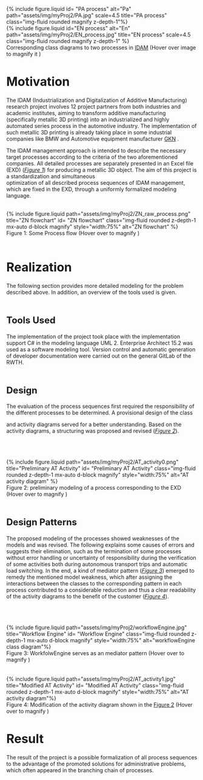 <div class="row justify-content-sm-center">
    <div class="img-magnifier-container col-sm-6 mt-3 mt-md-0">
        {% include figure.liquid id= "PA process" alt="Pa" path="assets/img/myProj2/PA.jpg" scale=4.5
        title="PA process" class="img-fluid rounded magnify z-depth-1"%}
    </div>
    <div class="col-sm-6 mt-3 mt-md-0 image-container img-magnifier-container justify-content-sm-center">
        {% include figure.liquid id="EN process" alt="En" path="assets/img/myProj2/EN_process.jpg" title="EN process" scale=4.5 
        class="img-fluid rounded magnify z-depth-1" %}
    </div>
</div>
<div class="caption">
     Corresponding class diagrams to two processes in <a href="https://dap-aachen.de/en/2022-06-22-idam-en">IDAM</a> (Hover over image to magnify it
    <tr>
      <td style="vertical-align: top; text-align: center" >
        <i class="fa-sharp fa-solid fa-magnifying-glass-plus iconmagnifyPlus" aria-hidden="true"></i>
      </td>
      <td class="building">)</td>
    </tr>
</div> 
<h1 style="font-size: 32px;">Motivation</h1>
The IDAM (Industrialization and Digitalization of Additive Manufacturing) research project involves 12 project partners from both industries
 and academic institutes, aiming to transform additive manufacturing (specifically metallic 3D printing) into an industrialized and highly automated series process
  in the automotive industry. The implementation of such metallic 3D printing is already taking place in some industrial companies like BMW and Automotive equipment manufacturer <a href="https://en.wikipedia.org/wiki/GKN">GKN</a> .

The IDAM management approach is intended to describe the necessary target processes according to the criteria of the two aforementioned companies. 
All detailed processes are separately presented in an Excel file (EXD) (*[Figure 1](#caption1)*) for producing a metallic 3D object. The aim of this project is a standardization and simultaneous  
optimization of all described process sequences of IDAM management, which are fixed in the EXD, through a uniformly formalized modeling language.
 
<br>
<div class="row">
    <div class="col-sm mt-3 mt-md-0 img-magnifier-container" id="caption1">
        {% include figure.liquid path="assets/img/myProj2/ZN_raw_process.png" title="ZN flowchart" id= "ZN flowchart"
        class="img-fluid rounded z-depth-1 mx-auto d-block magnify" style="width:75%" alt="ZN flowchart" %}
    </div>
</div>
<div>
<div class="caption">
    Figure 1: Some Process flow (Hover over to magnify
    <tr>
      <td style="vertical-align: top; text-align: center" >
        <i class="fa-sharp fa-solid fa-magnifying-glass-plus iconmagnifyPlus" aria-hidden="true"></i>
      </td>
      <td class="building">)</td>
    </tr>
</div>
<br>


<h1 style="font-size: 32px;">Realization</h1>
The following section provides more detailed modeling for the problem described above. In addition, an overview of the tools used is given.

<br>
<br>
<h2 style="font-size: 24px;">Tools Used</h2>
The implementation of the project took place with the implementation support C# in the modeling language UML 2.
 Enterprise Architect 15.2 was used as a software modeling tool. Version control and automatic generation of developer documentation were
  carried out on the general GitLab of the RWTH.
<br>
<br>
<h2 style="font-size: 24px;">Design</h2>

The evaluation of the process sequences first required the responsibility of the different processes to be determined. A provisional design of the class

and activity diagrams served for a better understanding. Based on the activity diagrams, a structuring was proposed and revised (<a href="#caption2"><i>Figure 2</i></a>).

<br>
<br>
<br>
<div class="row">
    <div class="col-sm mt-3 mt-md-0 img-magnifier-container" id="caption2">
        {% include figure.liquid path="assets/img/myProj2/AT_activity0.png" title="Preliminary AT Activity" id= "Preliminary AT Activity"
        class="img-fluid rounded z-depth-1 mx-auto d-block magnify" style="width:75%" alt="AT activity diagram" %}
    </div>
</div>
<div class="caption">
    Figure 2: preliminary modeling of a process corresponding to the EXD (Hover over to magnify
    <tr>
      <td style="vertical-align: top; text-align: center" >
        <i class="fa-sharp fa-solid fa-magnifying-glass-plus iconmagnifyPlus" aria-hidden="true"></i>
      </td>
      <td class="building">)</td>
    </tr>
</div>

<br>
<h2 style="font-size: 24px;">Design Patterns</h2>

The proposed modeling of the processes showed weaknesses of the models and was revised. The following explains some causes of errors and
 suggests their elimination, such as the termination of some processes without error handling or uncertainty of responsibility during 
 the verification of some activities both during autonomous transport trips and automatic load switching. In the end, a kind of mediator 
 pattern (<a href="#caption3"><i>Figure 3</i></a>)  emerged to remedy the mentioned model weakness, which after assigning the interactions between the classes 
 to the corresponding pattern in each process contributed to a considerable reduction and thus a clear readability of the activity diagrams 
 to the benefit of the customer (<a href="#caption4"><i>Figure 4</i></a>).

<br>
<br>
<br>
<div class="row">
    <div class="col-sm mt-3 mt-md-0 img-magnifier-container justify-content-sm-center">
        {% include figure.liquid path="assets/img/myProj2/workflowEngine.jpg" title="Workflow Engine" id= "Workflow Engine"
        class="img-fluid rounded z-depth-1 mx-auto d-block magnify" style="width:75%" alt="workflowEngine class diagram"%}
    </div>
</div>
<div class="caption" id="caption3">
    Figure 3: WorkfolwEngine serves as an mediator pattern (Hover over to magnify
    <tr>
      <td style="vertical-align: top; text-align: center" >
        <i class="fa-sharp fa-solid fa-magnifying-glass-plus iconmagnifyPlus" aria-hidden="true"></i>
      </td>
      <td class="building">)</td>
    </tr>
</div>


<br>
<br>
<div class="row">
    <div class="col-sm mt-3 mt-md-0 img-magnifier-container justify-content-sm-center">
        {% include figure.liquid path="assets/img/myProj2/AT_activity1.jpg" title="Modified AT Activity" id= "Modified AT Activity"
        class="img-fluid rounded z-depth-1 mx-auto d-block magnify" style="width:75%" alt="AT activity diagram"%}
    </div>
</div>
<div class="caption" id="caption4">
    Figure 4: Modification of the activity diagram shown in the <a href="#caption2">Figure 2</a> (Hover over to magnify
    <tr>
      <td style="vertical-align: top; text-align: center" >
        <i class="fa-sharp fa-solid fa-magnifying-glass-plus iconmagnifyPlus" aria-hidden="true"></i>
      </td>
      <td class="building">)</td>
    </tr>
</div>

<h1 style="font-size: 32px;">Result</h1>
The result of the project is a possible formalization of all process sequences to the advantage of the promoted solutions for administrative 
problems, which often appeared in the branching chain of processes.
<div><br></div>





